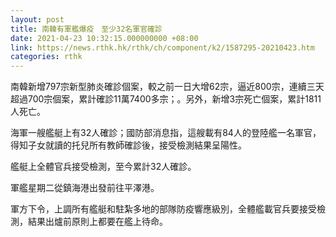 ```yaml
---
layout: post
title: 南韓有軍艦爆疫　至少32名軍官確診
date: 2021-04-23 10:32:15.000000000 +08:00
link: https://news.rthk.hk/rthk/ch/component/k2/1587295-20210423.htm
categories: rthk
---
```


南韓新增797宗新型肺炎確診個案，較之前一日大增62宗，逼近800宗，連續三天超過700宗個案，累計確診11萬7400多宗；。另外，新增3宗死亡個案，累計1811人死亡。

海軍一艘艦艇上有32人確診；國防部消息指，這艘載有84人的登陸艦一名軍官，得知子女就讀的托兒所有教師確診後，接受檢測結果呈陽性。

艦艇上全體官兵接受檢測，至今累計32人確診。

軍艦星期二從鎮海港出發前往平澤港。

軍方下令，上調所有艦艇和駐紮多地的部隊防疫響應級別，全體艦載官兵要接受檢測，結果出爐前原則上都要在艦上待命。
